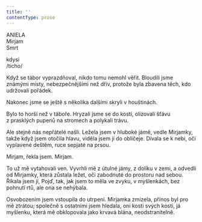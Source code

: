 ```yaml
---
title: ''
contentType: prose
---
```


ANIELA  
Mirjam  
Smrt

kdysi  
/ticho/

  

Když se tábor vyprazdňoval, nikdo tomu nemohl věřit. Bloudili jsme známými místy, nebezpečnějšími než dřív, protože byla zbavena těch, kdo udržovali pořádek.

Nakonec jsme se ještě s několika dalšími skryli v houštinách.

Bylo to horší než v táboře. Hryzali jsme se do kostí, olizovali šťávu z prasklých pupenů na stromech a polykali trávu.

Ale stejně nás nepřátelé našli. Ležela jsem v hluboké jámě, vedle Mirjamky, takže když jsem otočila hlavu, viděla jsem jí do obličeje. Dívala se k nebi, oči vyplavené deštěm, ruce sepjaté na prsou.

Mirjam, řekla jsem. Mirjam.

To už mě vytahovali ven. Vyvrhli mě z útulné jámy, z dolíku v zemi, a odvedli od Mirjamky, která zůstala ležet, oči zabodnuté do prostoru nad sebou. Říkala jsem jí, Pojď, tak, jak jsem to měla ve zvyku, v myšlenkách, bez pohnutí rtů, ale ona se nehýbala.

Osvobozením jsem vstoupila do utrpení. Mirjamka zmizela, přínos byl pro mě ztrátou; společně s ostatními jsem hledala, oni kosti svých kostí, já myšlenku, která mě obklopovala jako krvavá blána, neodstranitelně.
